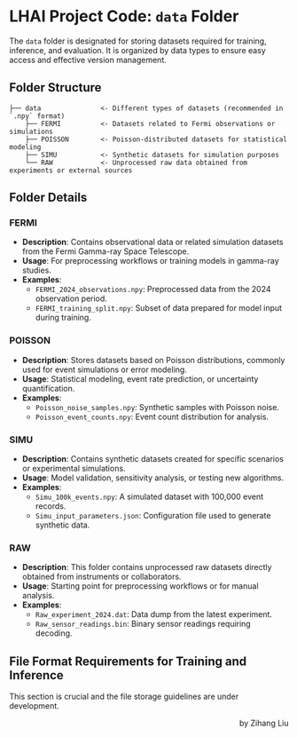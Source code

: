 # LHAI Project Code: `data` Folder  

The `data` folder is designated for storing datasets required for training, inference, and evaluation. It is organized by data types to ensure easy access and effective version management.  

## Folder Structure  

```plaintext
├── data               <- Different types of datasets (recommended in `.npy` format)
    ├── FERMI          <- Datasets related to Fermi observations or simulations
    ├── POISSON        <- Poisson-distributed datasets for statistical modeling
    ├── SIMU           <- Synthetic datasets for simulation purposes
    └── RAW            <- Unprocessed raw data obtained from experiments or external sources
```

## Folder Details  

### FERMI  
- **Description**: Contains observational data or related simulation datasets from the Fermi Gamma-ray Space Telescope.  
- **Usage**: For preprocessing workflows or training models in gamma-ray studies.  
- **Examples**:  
  - `FERMI_2024_observations.npy`: Preprocessed data from the 2024 observation period.  
  - `FERMI_training_split.npy`: Subset of data prepared for model input during training.  

### POISSON  
- **Description**: Stores datasets based on Poisson distributions, commonly used for event simulations or error modeling.  
- **Usage**: Statistical modeling, event rate prediction, or uncertainty quantification.  
- **Examples**:  
  - `Poisson_noise_samples.npy`: Synthetic samples with Poisson noise.  
  - `Poisson_event_counts.npy`: Event count distribution for analysis.  

### SIMU  
- **Description**: Contains synthetic datasets created for specific scenarios or experimental simulations.  
- **Usage**: Model validation, sensitivity analysis, or testing new algorithms.  
- **Examples**:  
  - `Simu_100k_events.npy`: A simulated dataset with 100,000 event records.  
  - `Simu_input_parameters.json`: Configuration file used to generate synthetic data.  

### RAW  
- **Description**: This folder contains unprocessed raw datasets directly obtained from instruments or collaborators.  
- **Usage**: Starting point for preprocessing workflows or for manual analysis.  
- **Examples**:  
  - `Raw_experiment_2024.dat`: Data dump from the latest experiment.  
  - `Raw_sensor_readings.bin`: Binary sensor readings requiring decoding.  

## File Format Requirements for Training and Inference  

This section is crucial and the file storage guidelines are under development.

<p align='right'>by Zihang Liu</p>
